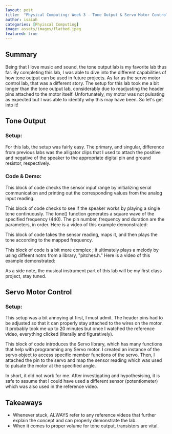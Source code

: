 ```yaml
---
layout: post
title:  "Physical Computing: Week 3 - Tone Output & Servo Motor Control"
author: isaiah
categories: [Phyiscal Computing]
image: assets/images/flatbed.jpeg
featured: true
---
```


## Summary

Being that I love music and sound, the tone output lab is my favorite lab thus far. By completing this lab, I was able to dive into the different capabilities of how tone output can be used in future projects. As far as the servo motor control lab, that was a different story. The setup for this lab took me a bit longer than the tone output lab, considerably due to readjusting the header pins attached to the motor itself. Unfortunately, my motor was not pulsating as expected but I was able to identify why this may have been. So let's get into it!

## Tone Output

### Setup: 

[comment]: <> (Picture here)

For this lab, the setup was fairly easy. The primary, and singular, difference from previous labs was the alligator clips that I used to attach the positive and negative of the speaker to the appropriate digital pin and ground resistor, respectively. 

### Code & Demo:

This block of code checks the sensor input range by initializing serial communication and printing out the corresponding values from the analog input reading.

[comment]: <> (Picture of code here)

This block of code checks to see if the speaker works by playing a single tone continuously. The tone() function generates a square wave of the specified frequency (440). The pin number, frequency and duration are the parameters, in order. Here is a video of this example demonstrated:

[comment]: <> (Video here)

[comment]: <> (Picture of code here)

This block of code takes the sensor reading, maps it, and then plays the tone according to the mapped frequency. 

[comment]: <> (Picture of code here)

This block of code is a bit more complex ; it ultimately plays a melody by using diffeent notrs from a library, "pitches.h." Here is a video of this example demonstrated:

[comment]: <> (Video here)

As a side note, the musical instrument part of this lab will be my first class project, stay tuned.

## Servo Motor Control

### Setup:

[comment]: <> (Picture here)

This setup was a bit annoying at first, I must admit. The header pins had to be adjusted so that it can properly stay attached to the wires on the motor. It probably took me up to 20 minutes but once I watched the reference video, everything clicked (literally and figuratively).

[comment]: <> (Picture of code here)

This block of code introduces the Servo library, which has many functions that help with programming any Servo motor. I created an instance of the servo object to access specific member functions of the servo. Then, I attached the pin to the servo and map the sensor reading which was used to pulsate the motor at the specified angle.

In short, it did not work for me. After investigating and hypothesising, it is safe to assume that I could have used a different sensor (potentiometer) which was also used in the reference video. 

## Takeaways

* Whenever stuck, ALWAYS refer to any reference videos that further explain the concept and can properly demonstrate the lab.
* When it comes to proper volume for tone output, transistors are vital.
